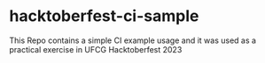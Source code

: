 # hacktoberfest-ci-sample
This Repo contains a simple CI example usage and it was used as a practical exercise in UFCG Hacktoberfest 2023
